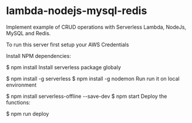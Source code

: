 # lambda-nodejs-mysql-redis
Implement example of CRUD operations with Serverless Lambda, NodeJs, MySQL and Redis.

To run this server first setup your AWS Credentials

Install NPM dependencies:

$ npm install
Install serverless package globaly

$ npm install -g serverless
$ npm install -g nodemon
Run run it on local environment

$ npm install serverless-offline --save-dev
$ npm start
Deploy the functions:

$ npm run deploy
